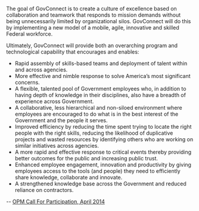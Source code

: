 The goal of GovConnect is to create a culture of excellence based on collaboration and teamwork that responds to mission demands without being unnecessarily limited by organizational silos.  GovConnect will do this by implementing a new model of a mobile, agile, innovative and skilled Federal workforce.

Ultimately, GovConnect will provide both an overarching program and technological capability
that encourages and enables:

* Rapid assembly of skills-based teams and deployment of talent within and across
agencies.
* More effective and nimble response to solve America’s most significant concerns.
* A flexible, talented pool of Government employees who, in addition to having depth of
knowledge in their disciplines, also have a breadth of experience across Government.
* A collaborative, less hierarchical and non-siloed environment where employees are
encouraged to do what is in the best interest of the Government and the people it serves.
* Improved efficiency by reducing the time spent trying to locate the right people with the
right skills, reducing the likelihood of duplicative projects and wasted resources by
identifying others who are working on similar initiatives across agencies.
* A more rapid and effective response to critical events thereby providing better outcomes
for the public and increasing public trust.
* Enhanced employee engagement, innovation and productivity by giving employees
access to the tools (and people) they need to efficiently share knowledge, collaborate and
innovate.
* A strengthened knowledge base across the Government and reduced reliance on
contractors.

-- [OPM Call For Participation, April 2014](https://www.chcoc.gov/content/govconnect-expo-follow-identifying-volunteer-pilot-agencies)
